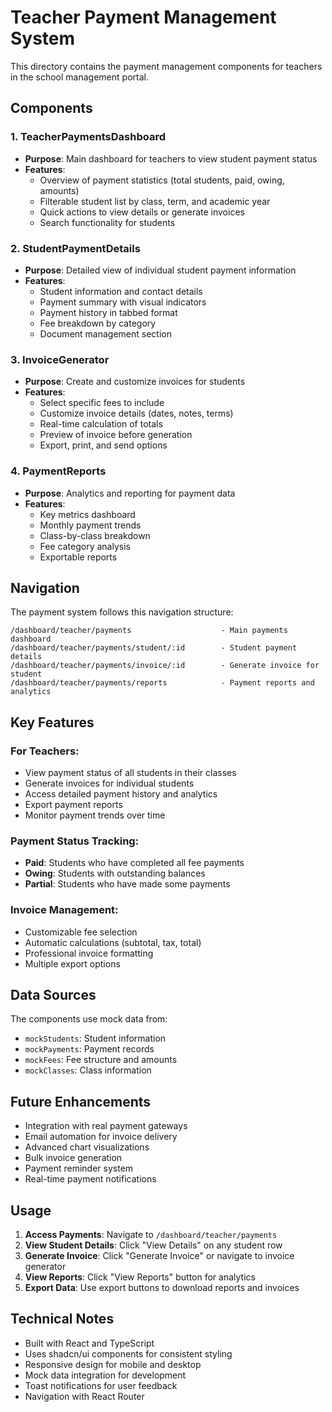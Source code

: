 # Teacher Payment Management System

This directory contains the payment management components for teachers in the school management portal.

## Components

### 1. TeacherPaymentsDashboard
- **Purpose**: Main dashboard for teachers to view student payment status
- **Features**:
  - Overview of payment statistics (total students, paid, owing, amounts)
  - Filterable student list by class, term, and academic year
  - Quick actions to view details or generate invoices
  - Search functionality for students

### 2. StudentPaymentDetails
- **Purpose**: Detailed view of individual student payment information
- **Features**:
  - Student information and contact details
  - Payment summary with visual indicators
  - Payment history in tabbed format
  - Fee breakdown by category
  - Document management section

### 3. InvoiceGenerator
- **Purpose**: Create and customize invoices for students
- **Features**:
  - Select specific fees to include
  - Customize invoice details (dates, notes, terms)
  - Real-time calculation of totals
  - Preview of invoice before generation
  - Export, print, and send options

### 4. PaymentReports
- **Purpose**: Analytics and reporting for payment data
- **Features**:
  - Key metrics dashboard
  - Monthly payment trends
  - Class-by-class breakdown
  - Fee category analysis
  - Exportable reports

## Navigation

The payment system follows this navigation structure:
```
/dashboard/teacher/payments                    - Main payments dashboard
/dashboard/teacher/payments/student/:id        - Student payment details
/dashboard/teacher/payments/invoice/:id        - Generate invoice for student
/dashboard/teacher/payments/reports            - Payment reports and analytics
```

## Key Features

### For Teachers:
- View payment status of all students in their classes
- Generate invoices for individual students
- Access detailed payment history and analytics
- Export payment reports
- Monitor payment trends over time

### Payment Status Tracking:
- **Paid**: Students who have completed all fee payments
- **Owing**: Students with outstanding balances
- **Partial**: Students who have made some payments

### Invoice Management:
- Customizable fee selection
- Automatic calculations (subtotal, tax, total)
- Professional invoice formatting
- Multiple export options

## Data Sources

The components use mock data from:
- `mockStudents`: Student information
- `mockPayments`: Payment records
- `mockFees`: Fee structure and amounts
- `mockClasses`: Class information

## Future Enhancements

- Integration with real payment gateways
- Email automation for invoice delivery
- Advanced chart visualizations
- Bulk invoice generation
- Payment reminder system
- Real-time payment notifications

## Usage

1. **Access Payments**: Navigate to `/dashboard/teacher/payments`
2. **View Student Details**: Click "View Details" on any student row
3. **Generate Invoice**: Click "Generate Invoice" or navigate to invoice generator
4. **View Reports**: Click "View Reports" button for analytics
5. **Export Data**: Use export buttons to download reports and invoices

## Technical Notes

- Built with React and TypeScript
- Uses shadcn/ui components for consistent styling
- Responsive design for mobile and desktop
- Mock data integration for development
- Toast notifications for user feedback
- Navigation with React Router
